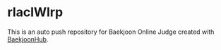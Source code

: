 # rlaclWlrp
This is an auto push repository for Baekjoon Online Judge created with [BaekjoonHub](https://github.com/BaekjoonHub/BaekjoonHub).
